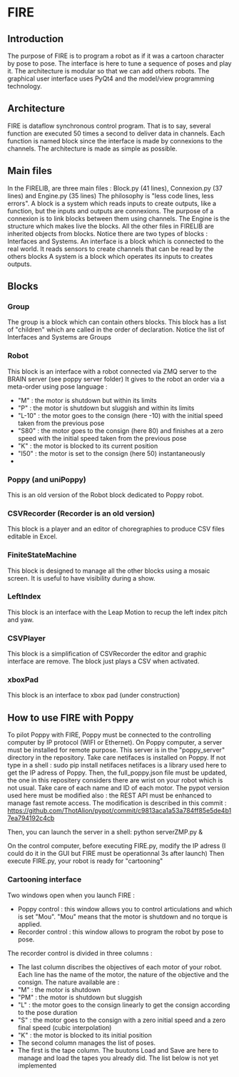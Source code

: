 # FIRE
## Introduction
The purpose of FIRE is to program a robot as if it was a cartoon character by pose to pose. The interface is here to tune a sequence of poses and play it. The architecture is modular so that we can add others robots. The graphical user interface uses PyQt4 and the model/view programming technology.

## Architecture
FIRE is dataflow synchronous control program. That is to say, several function are executed 50 times a second to deliver data in channels. Each function is named block since the interface is made by connexions to the channels.
The architecture is made as simple as possible.

## Main files
In the FIRELIB, are three main files : Block.py (41 lines), Connexion.py (37 lines) and Engine.py (35 lines)
The philosophy is "less code lines, less errors".
A block is a system which reads inputs to create outputs, like a function, but the inputs and outputs are connexions. The purpose of a connexion is to link blocks between them using channels.
The Engine is the structure which makes live the blocks.
All the other files in FIRELIB are inherited objects from blocks.
Notice there are two types of blocks : Interfaces and Systems.
An interface is a block which is connected to the real world. It reads sensors to create channels that can be read by the others blocks
A system is a block which operates its inputs to creates outputs.

## Blocks
### Group
The group is a block which can contain others blocks. This block has a list of "children" which are called in the order of declaration. Notice the list of Interfaces and Systems are Groups
### Robot
This block is an interface with a robot connected via ZMQ server to the BRAIN server (see poppy server folder)
It gives to the robot an order via a meta-order using pose language :
 - "M" : the motor is shutdown but within its limits
 - "P" : the motor is shutdown but sluggish and within its limits
 - "L-10" : the motor goes to the consign (here -10) with the initial speed taken from the previous pose
 - "S80" : the motor goes to the consign (here 80) and finishes at a zero speed with the initial speed taken from the previous pose
 - "K" : the motor is blocked to its current position
 - "I50" : the motor is set to the consign (here 50) instantaneously
 - 
### Poppy (and uniPoppy)
This is an old version of the Robot block dedicated to Poppy robot.

### CSVRecorder (Recorder is an old version)
This block is a player and an editor of choregraphies to produce CSV files editable in Excel.

### FiniteStateMachine
This block is designed to manage all the other blocks using a mosaic screen. It is useful to have visibility during a show.

### LeftIndex
This block is an interface with the Leap Motion to recup the left index pitch and yaw.

### CSVPlayer
This block is a simplification of CSVRecorder the editor and graphic interface are remove. The block just plays a CSV when activated.

### xboxPad
This block is an interface to xbox pad (under construction)


## How to use FIRE with Poppy
To pilot Poppy with FIRE, Poppy must be connected to the controlling computer by IP protocol (WIFI or Ethernet).
On Poppy computer, a server must be installed for remote purpose.
This server is in the "poppy_server" directory in the repository.
Take care netifaces is installed on Poppy. If not type in a shell :
sudo pip install netifaces
netifaces is a library used here to get the IP adress of Poppy.
Then, the full_poppy.json file must be updated, the one in this repositery considers there are wrist on your robot which is not usual. Take care of each name and ID of each motor.
The pypot version used here must be modified also : the REST API must be enhanced to manage fast remote access.
The modification is described in this commit :
https://github.com/ThotAlion/pypot/commit/c9813aca1a53a784ff85e5de4b17ea794192c4cb

Then, you can launch the server in a shell:
python serverZMP.py &

On the control computer, before executing FIRE.py, modify the IP adress (I could do it in the GUI but FIRE must be operationnal 3s after launch)
Then execute FIRE.py, your robot is ready for "cartooning"

### Cartooning interface
Two windows open when you launch FIRE :
- Poppy control : this window allows you to control articulations and which is set "Mou". "Mou" means that the motor is shutdown and no torque is applied.
- Recorder control : this window allows to program the robot by pose to pose.

The recorder control is divided in three columns :
- The last column discribes the objectives of each motor of your robot. Each line has the name of the motor, the nature of the objective and the consign. The nature available are :
 - "M" : the motor is shutdown
 - "PM" : the motor is shutdown but sluggish
 - "L" : the motor goes to the consign linearly to get the consign according to the pose duration
 - "S" : the motor goes to the consign with a zero initial speed and a zero final speed (cubic interpolation)
 - "K" : the motor is blocked to its initial position
- The second column manages the list of poses.
- The first is the tape column. The buutons Load and Save are here to manage and load the tapes you already did. The list below is not yet implemented


